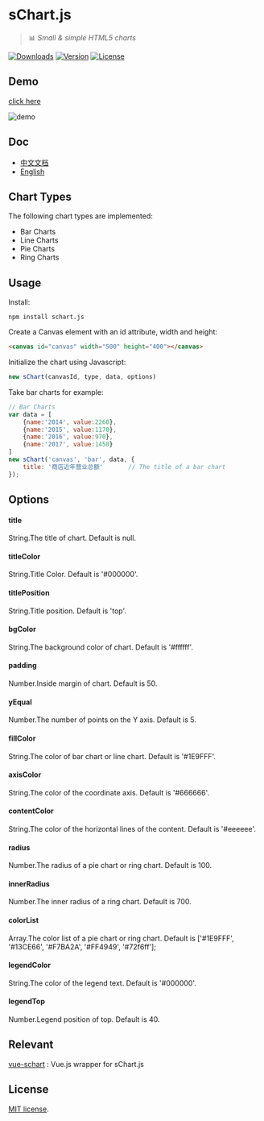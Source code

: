 # sChart.js
> :bar_chart: *Small &amp; simple HTML5 charts*

<p>
  <a href="https://www.npmjs.com/package/schart.js"><img src="https://img.shields.io/npm/dm/schart.js.svg" alt="Downloads"></a>
  <a href="https://www.npmjs.com/package/schart.js"><img src="https://img.shields.io/npm/v/schart.js.svg" alt="Version"></a>
  <a href="https://www.npmjs.com/package/schart.js"><img src="https://img.shields.io/npm/l/schart.js.svg" alt="License"></a>
  <br>
</p>

## Demo
[click here](http://open.omwteam.com/sChart/demo.html)

![demo](http://open.omwteam.com/sChart/static/img/demo.jpg)

## Doc
- [中文文档](http://open.omwteam.com/sChart/index.html)
- [English](http://open.omwteam.com/sChart/en.html)

## Chart Types
The following chart types are implemented:

- Bar Charts
- Line Charts
- Pie Charts
- Ring Charts

## Usage
Install:
```
npm install schart.js
```

Create a Canvas element with an id attribute, width and height:

```html
<canvas id="canvas" width="500" height="400"></canvas>
```

Initialize the chart using Javascript:

```js
new sChart(canvasId, type, data, options)
```

Take bar charts for example:

```js
// Bar Charts
var data = [
    {name:'2014', value:2260},
    {name:'2015', value:1170},
    {name:'2016', value:970},
    {name:'2017', value:1450}
]
new sChart('canvas', 'bar', data, {
    title: '商店近年营业总额'		// The title of a bar chart
});
```

## Options

#### title
String.The title of chart.
Default is null.

#### titleColor
String.Title Color.
Default is '#000000'.

#### titlePosition
String.Title position.
Default is 'top'.

#### bgColor
String.The background color of chart.
Default is '#ffffff'.

#### padding
Number.Inside margin of chart.
Default is 50.

#### yEqual
Number.The number of points on the Y axis.
Default is 5.

#### fillColor
String.The color of bar chart or line chart.
Default is '#1E9FFF'.

#### axisColor
String.The color of the coordinate axis.
Default is '#666666'.

#### contentColor
String.The color of the horizontal lines of the content.
Default is '#eeeeee'.

#### radius
Number.The radius of a pie chart or ring chart.
Default is 100.

#### innerRadius
Number.The inner radius of a ring chart.
Default is 700.

#### colorList
Array.The color list of a pie chart or ring chart.
Default is ['#1E9FFF', '#13CE66', '#F7BA2A', '#FF4949', '#72f6ff'];

#### legendColor
String.The color of the legend text.
Default is '#000000'.

#### legendTop
Number.Legend position of top.
Default is 40.

## Relevant
[vue-schart](https://github.com/lin-xin/vue-schart) : Vue.js wrapper for sChart.js

## License
[MIT license](https://github.com/lin-xin/sChart.js/blob/master/LICENCE).